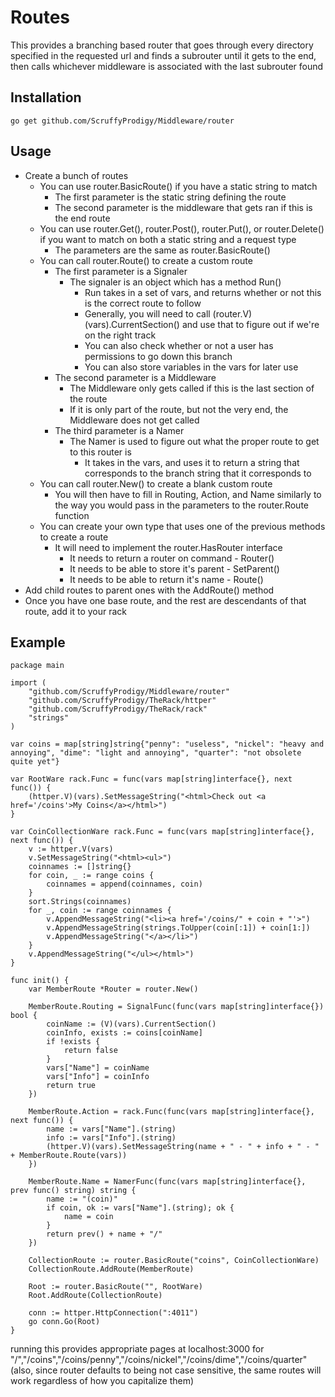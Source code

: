#	Routes
This provides a branching based router that goes through every directory specified in the requested url and finds a subrouter until it gets to the end, then calls whichever middleware is associated with the last subrouter found

## 	Installation
`go get github.com/ScruffyProdigy/Middleware/router`

##  Usage

* Create a bunch of routes
	* You can use router.BasicRoute() if you have a static string to match
		* The first parameter is the static string defining the route
		* The second parameter is the middleware that gets ran if this is the end route
	* You can use router.Get(), router.Post(), router.Put(), or router.Delete() if you want to match on both a static string and a request type
		* The parameters are the same as router.BasicRoute()
	* You can call router.Route() to create a custom route
		* The first parameter is a Signaler
			* The signaler is an object which has a method Run()
				* Run takes in a set of vars, and returns whether or not this is the correct route to follow
				* Generally, you will need to call (router.V)(vars).CurrentSection() and use that to figure out if we're on the right track
				* You can also check whether or not a user has permissions to go down this branch
				* You can also store variables in the vars for later use
		* The second parameter is a Middleware
			* The Middleware only gets called if this is the last section of the route
			* If it is only part of the route, but not the very end, the Middleware does not get called
		* The third parameter is a Namer
			* The Namer is used to figure out what the proper route to get to this router is
				* It takes in the vars, and uses it to return a string that corresponds to the branch string that it corresponds to
	* You can call router.New() to create a blank custom route
		* You will then have to fill in Routing, Action, and Name similarly to the way you would pass in the parameters to the router.Route function
	* You can create your own type that uses one of the previous methods to create a route
		* It will need to implement the router.HasRouter interface
			* It needs to return a router on command - Router()
			* It needs to be able to store it's parent - SetParent()
			* It needs to be able to return it's name - Route()
* Add child routes to parent ones with the AddRoute() method
* Once you have one base route, and the rest are descendants of that route, add it to your rack

## 	Example

	package main

	import (
		"github.com/ScruffyProdigy/Middleware/router"
		"github.com/ScruffyProdigy/TheRack/httper"
		"github.com/ScruffyProdigy/TheRack/rack"
		"strings"
	)

	var coins = map[string]string{"penny": "useless", "nickel": "heavy and annoying", "dime": "light and annoying", "quarter": "not obsolete quite yet"}

	var RootWare rack.Func = func(vars map[string]interface{}, next func()) {
		(httper.V)(vars).SetMessageString("<html>Check out <a href='/coins'>My Coins</a></html>")
	}

	var CoinCollectionWare rack.Func = func(vars map[string]interface{}, next func()) {
		v := httper.V(vars)
		v.SetMessageString("<html><ul>")
		coinnames := []string{}
		for coin, _ := range coins {
			coinnames = append(coinnames, coin)
		}
		sort.Strings(coinnames)
		for _, coin := range coinnames {
			v.AppendMessageString("<li><a href='/coins/" + coin + "'>")
			v.AppendMessageString(strings.ToUpper(coin[:1]) + coin[1:])
			v.AppendMessageString("</a></li>")
		}
		v.AppendMessageString("</ul></html>")
	}

	func init() {
		var MemberRoute *Router = router.New()

		MemberRoute.Routing = SignalFunc(func(vars map[string]interface{}) bool {
			coinName := (V)(vars).CurrentSection()
			coinInfo, exists := coins[coinName]
			if !exists {
				return false
			}
			vars["Name"] = coinName
			vars["Info"] = coinInfo
			return true
		})

		MemberRoute.Action = rack.Func(func(vars map[string]interface{}, next func()) {
			name := vars["Name"].(string)
			info := vars["Info"].(string)
			(httper.V)(vars).SetMessageString(name + " - " + info + " - " + MemberRoute.Route(vars))
		})

		MemberRoute.Name = NamerFunc(func(vars map[string]interface{}, prev func() string) string {
			name := "(coin)"
			if coin, ok := vars["Name"].(string); ok {
				name = coin
			}
			return prev() + name + "/"
		})

		CollectionRoute := router.BasicRoute("coins", CoinCollectionWare)
		CollectionRoute.AddRoute(MemberRoute)

		Root := router.BasicRoute("", RootWare)
		Root.AddRoute(CollectionRoute)

		conn := httper.HttpConnection(":4011")
		go conn.Go(Root)
	}
	

running this provides appropriate pages at localhost:3000 for "/","/coins","/coins/penny","/coins/nickel","/coins/dime","/coins/quarter" (also, since router defaults to being not case sensitive, the same routes will work regardless of how you capitalize them)
